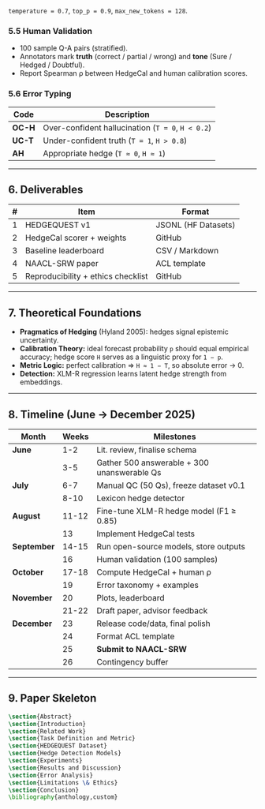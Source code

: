 
`temperature = 0.7`, `top_p = 0.9`, `max_new_tokens = 128`.

### 5.5 Human Validation

* 100 sample Q-A pairs (stratified).  
* Annotators mark **truth** (correct / partial / wrong) and **tone** (Sure / Hedged / Doubtful).  
* Report Spearman ρ between HedgeCal and human calibration scores.

### 5.6 Error Typing

| Code | Description |
|------|-------------|
| **OC-H** | Over-confident hallucination (`T = 0`, `H < 0.2`) |
| **UC-T** | Under-confident truth (`T = 1`, `H > 0.8`) |
| **AH**   | Appropriate hedge (`T ≈ 0`, `H ≈ 1`) |

---

## 6. Deliverables

| # | Item | Format |
|---|------|--------|
| 1 | HEDGEQUEST v1 | JSONL (HF Datasets) |
| 2 | HedgeCal scorer + weights | GitHub |
| 3 | Baseline leaderboard | CSV / Markdown |
| 4 | NAACL-SRW paper | ACL template |
| 5 | Reproducibility + ethics checklist | GitHub |

---

## 7. Theoretical Foundations

* **Pragmatics of Hedging** (Hyland 2005): hedges signal epistemic uncertainty.  
* **Calibration Theory:** ideal forecast probability `p` should equal empirical accuracy; hedge score `H` serves as a linguistic proxy for `1 − p`.  
* **Metric Logic:** perfect calibration ⇒ `H ≈ 1 − T`, so absolute error → 0.  
* **Detection:** XLM-R regression learns latent hedge strength from embeddings.

---

## 8. Timeline (June → December 2025)

| Month | Weeks | Milestones |
|-------|-------|------------|
| **June** | 1-2 | Lit. review, finalise schema |
| | 3-5 | Gather 500 answerable + 300 unanswerable Qs |
| **July** | 6-7 | Manual QC (50 Qs), freeze dataset v0.1 |
| | 8-10 | Lexicon hedge detector |
| **August** | 11-12 | Fine-tune XLM-R hedge model (F1 ≥ 0.85) |
| | 13 | Implement HedgeCal tests |
| **September** | 14-15 | Run open-source models, store outputs |
| | 16 | Human validation (100 samples) |
| **October** | 17-18 | Compute HedgeCal + human ρ |
| | 19 | Error taxonomy + examples |
| **November** | 20 | Plots, leaderboard |
| | 21-22 | Draft paper, advisor feedback |
| **December** | 23 | Release code/data, final polish |
| | 24 | Format ACL template |
| | 25 | **Submit to NAACL-SRW** |
| | 26 | Contingency buffer |

---

## 9. Paper Skeleton

```latex
\section{Abstract}
\section{Introduction}
\section{Related Work}
\section{Task Definition and Metric}
\section{HEDGEQUEST Dataset}
\section{Hedge Detection Models}
\section{Experiments}
\section{Results and Discussion}
\section{Error Analysis}
\section{Limitations \& Ethics}
\section{Conclusion}
\bibliography{anthology,custom}
